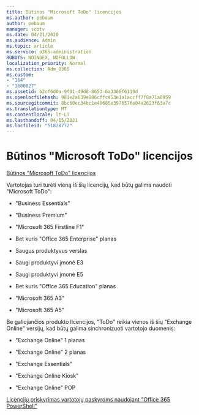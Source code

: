 ```yaml
---
title: Būtinos "Microsoft ToDo" licencijos
ms.author: pebaum
author: pebaum
manager: scotv
ms.date: 04/21/2020
ms.audience: Admin
ms.topic: article
ms.service: o365-administration
ROBOTS: NOINDEX, NOFOLLOW
localization_priority: Normal
ms.collection: Adm_O365
ms.custom:
- "164"
- "1600027"
ms.assetid: b2cf6d0a-9f01-49d8-8653-6a3366f6119d
ms.openlocfilehash: 981e2a639e886cffc453e1a1accff7f8a71a0959
ms.sourcegitcommit: 8bc60ec34bc1e40685e3976576e04a2623f63a7c
ms.translationtype: MT
ms.contentlocale: lt-LT
ms.lasthandoff: 04/15/2021
ms.locfileid: "51828772"
---
```

# <a name="required-licenses-for-microsoft-todo"></a>Būtinos "Microsoft ToDo" licencijos

[Būtinos "Microsoft ToDo" licencijos](https://support.office.com/article/381e9d1b-c500-49b5-973e-890fd86528d7.aspx)
  
Vartotojas turi turėti vieną iš šių licencijų, kad būtų galima naudoti "Microsoft ToDo":
  
- "Business Essentials"

- "Business Premium"

- "Microsoft 365 Firstline F1"

- Bet kuris "Office 365 Enterprise" planas

- Saugus produktyvus verslas

- Saugi produktyvi įmonė E3

- Saugi produktyvi įmonė E5

- Bet kuris "Office 365 Education" planas

- "Microsoft 365 A3"

- "Microsoft 365 A5"

Be galiojančios produkto licencijos, "ToDo" reikia vienos iš šių "Exchange Online" versijų, kad būtų galima sinchronizuoti vartotojo duomenis:
  
- "Exchange Online" 1 planas

- "Exchange Online" 2 planas

- "Exchange Essentials"

- "Exchange Online Kiosk"

- "Exchange Online" POP

[Licencijų priskyrimas vartotojų paskyroms naudojant "Office 365 PowerShell"](https://docs.microsoft.com/office365/enterprise/powershell/assign-licenses-to-user-accounts-with-office-365-powershell )
  